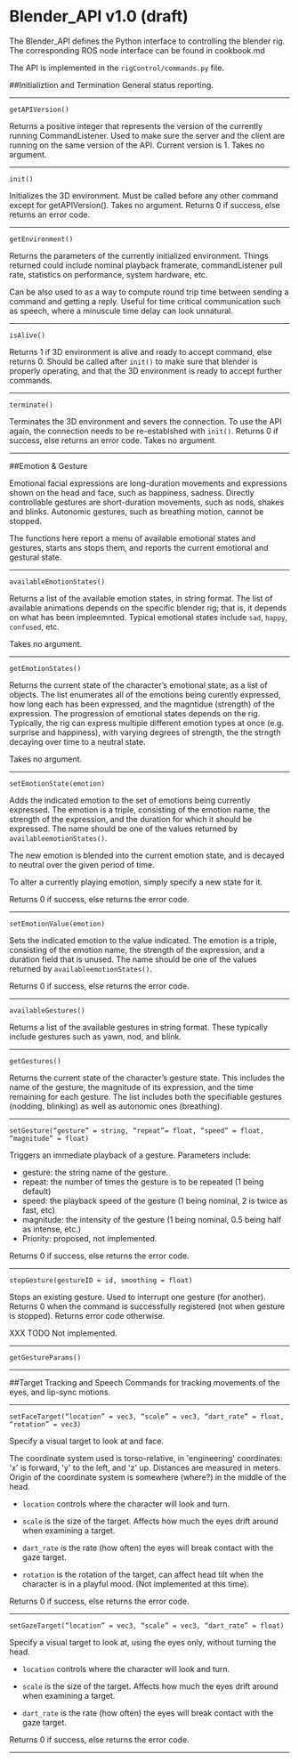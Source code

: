 Blender_API v1.0 (draft)
================
The Blender_API defines the Python interface to controlling the blender
rig. The corresponding ROS node interface can be found in cookbook.md

The API is implemented in the `rigControl/commands.py` file.

##Initializtion and Termination
General status reporting.

---

`getAPIVersion()`

Returns a positive integer that represents the version of the currently
running CommandListener. Used to make sure the server and the client
are running on the same version of the API. Current version is 1.
Takes no argument.

---
`init()`

Initializes the 3D environment. Must be called before any other command
except for getAPIVersion().  Takes no argument.  Returns 0 if success,
else returns an error code.

---
`getEnvironment()`

Returns the parameters of the currently initialized environment. Things
returned could include nominal playback framerate, commandListener pull
rate, statistics on performance, system hardware, etc.

Can be also used to as a way to compute round trip time between sending
a command and getting a reply. Useful for time critical communication
such as speech, where a minuscule time delay can look unnatural.

---
`isAlive()`

Returns 1 if 3D environment is alive and ready to accept command, else
returns 0.  Should be called after `init()` to make sure
that blender is properly operating, and that the 3D environment is ready
to accept further commands.

---

`terminate()`

Terminates the 3D environment and severs the connection.  To use the
API again, the connection needs to be re-establshed with `init()`.
Returns 0 if success, else returns an error code.  Takes no argument.

---

##Emotion & Gesture

Emotional facial expressions are long-duration movements and expressions
shown on the head and face, such as happiness, sadness.  Directly
controllable gestures are short-duration movements, such as nods, shakes
and blinks. Autonomic gestures, such as breathing motion, cannot be
stopped.

The functions here report a menu of available emotional states and
gestures, starts ans stops them, and reports the current emotional and
gestural state.

---

`availableEmotionStates()`

Returns a list of the available emotion states, in string format.
The list of available animations depends on the specific blender
rig; that is, it depends on what has been impleemnted.  Typical
emotional states include `sad`, `happy`, `confused`, etc.

Takes no argument.

---
`getEmotionStates()`

Returns the current state of the character’s emotional state, as a list
of objects.  The list enumerates all of the emotions being curently
expressed, how long each has been expressed, and the magntidue
(strength) of the expression.  The progression of emotional states
depends on the rig.  Typically, the rig can express multiple
different emotion types at once (e.g. surprise and happiness),
with varying degrees of strength, the the strngth decaying over time
to a neutral state.

Takes no argument.

---

`setEmotionState(emotion)`

Adds the indicated emotion to the set of emotions being currently
expressed.  The emotion is a triple, consisting of the emotion name,
the strength of the expression, and the duration for which it should
be expressed. The name should be one of the values returned by
`availableemotionStates()`.

The new emotion is blended into the current emotion state, and is
decayed to neutral over the given period of time.

To alter a currently playing emotion, simply specify a new state
for it.

Returns 0 if success, else returns the error code.

---

`setEmotionValue(emotion)`

Sets the indicated emotion to the value indicated. The emotion is a triple, consisting of the emotion name, the strength of the expression, and a duration field that is unused. The name should be one of the values returned by `availableemotionStates()`.

Returns 0 if success, else returns the error code.

---


`availableGestures()`

Returns a list of the available gestures in string format.
These typically include gestures such as yawn, nod, and blink.

---

`getGestures()`

Returns the current state of the character’s gesture state.  This
includes the name of the gesture, the magnitude of its expression,
and the time remaining for each gesture.  The list includes both
the specifiable gestures (nodding, blinking) as well as autonomic
ones (breathing).

---

`setGesture(“gesture” = string, “repeat”= float, “speed” = float,
    “magnitude” = float)`

Triggers an immediate playback of a gesture. Parameters include:

* gesture: the string name of the gesture.
* repeat: the number of times the gesture is to be repeated (1 being default)
* speed: the playback speed of the gesture (1 being nominal, 2 is twice as
   fast, etc)
* magnitude: the intensity of the gesture (1 being nominal, 0.5 being
  half as intense, etc.)
* Priority: proposed, not implemented.

Returns 0 if success, else returns the error code.

---
`stopGesture(gestureID = id, smoothing = float)`

Stops an existing gesture. Used to interrupt one gesture (for another).
Returns 0 when the command is successfully registered
(not when gesture is stopped). Returns error code otherwise.

XXX TODO Not implemented.

---
`getGestureParams()`

---

##Target Tracking and Speech
Commands for tracking movements of the eyes, and lip-sync motions.

---

`setFaceTarget(“location” = vec3, “scale” = vec3, “dart_rate” = float, “rotation” = vec3)`

Specify a visual target to look at and face.

The coordinate system used is torso-relative, in 'engineering'
coordinates: 'x' is forward, 'y' to the left, and 'z' up.
Distances are measured in meters.  Origin of the coordinate
system is somewhere (where?) in the middle of the head.

* `location` controls where the character will look and turn.

* `scale` is the size of the target. Affects how much the eyes drift
  around when examining a target.

* `dart_rate` is the rate (how often) the eyes will break contact
  with the gaze target.

* `rotation` is the rotation of the target, can affect head tilt when
  the character is in a playful mood. (Not implemented at this time).

Returns 0 if success, else returns the error code.

---
`setGazeTarget(“location” = vec3, “scale” = vec3, “dart_rate” = float)`

Specify a visual target to look at, using the eyes only, without turning
the head.

* `location` controls where the character will look and turn.

* `scale` is the size of the target. Affects how much the eyes drift
  around when examining a target.

* `dart_rate` is the rate (how often) the eyes will break contact
  with the gaze target.


Returns 0 if success, else returns the error code.

---
